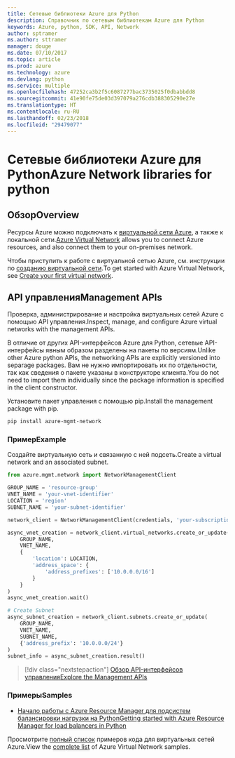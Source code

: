 ```yaml
---
title: Сетевые библиотеки Azure для Python
description: Справочник по сетевым библиотекам Azure для Python
keywords: Azure, python, SDK, API, Network
author: sptramer
ms.author: sttramer
manager: douge
ms.date: 07/10/2017
ms.topic: article
ms.prod: azure
ms.technology: azure
ms.devlang: python
ms.service: multiple
ms.openlocfilehash: 47252ca3b2f5c6087277bac3735025f0dbabbdd8
ms.sourcegitcommit: 41e90fe75de03d397079a276cdb388305290e27e
ms.translationtype: HT
ms.contentlocale: ru-RU
ms.lasthandoff: 02/23/2018
ms.locfileid: "29479077"
---
```

# <a name="azure-network-libraries-for-python"></a><span data-ttu-id="b0d12-104">Сетевые библиотеки Azure для Python</span><span class="sxs-lookup"><span data-stu-id="b0d12-104">Azure Network libraries for python</span></span>

## <a name="overview"></a><span data-ttu-id="b0d12-105">Обзор</span><span class="sxs-lookup"><span data-stu-id="b0d12-105">Overview</span></span>

<span data-ttu-id="b0d12-106">Ресурсы Azure можно подключать к [виртуальной сети Azure](/azure/virtual-network/virtual-networks-overview), а также к локальной сети.</span><span class="sxs-lookup"><span data-stu-id="b0d12-106">[Azure Virtual Network](/azure/virtual-network/virtual-networks-overview) allows you to connect Azure resources, and also connect them to your on-premises network.</span></span>

<span data-ttu-id="b0d12-107">Чтобы приступить к работе с виртуальной сетью Azure, см. инструкции по [созданию виртуальной сети](/azure/virtual-network/virtual-network-get-started-vnet-subnet).</span><span class="sxs-lookup"><span data-stu-id="b0d12-107">To get started with Azure Virtual Network, see [Create your first virtual network](/azure/virtual-network/virtual-network-get-started-vnet-subnet).</span></span>

## <a name="management-apis"></a><span data-ttu-id="b0d12-108">API управления</span><span class="sxs-lookup"><span data-stu-id="b0d12-108">Management APIs</span></span>

<span data-ttu-id="b0d12-109">Проверка, администрирование и настройка виртуальных сетей Azure с помощью API управления.</span><span class="sxs-lookup"><span data-stu-id="b0d12-109">Inspect, manage, and configure Azure virtual networks with the management APIs.</span></span>

<span data-ttu-id="b0d12-110">В отличие от других API-интерфейсов Azure для Python, сетевые API-интерфейсы явным образом разделены на пакеты по версиям.</span><span class="sxs-lookup"><span data-stu-id="b0d12-110">Unlike other Azure python APIs, the networking APIs are explicitly versioned into separage packages.</span></span> <span data-ttu-id="b0d12-111">Вам не нужно импортировать их по отдельности, так как сведения о пакете указаны в конструкторе клиента.</span><span class="sxs-lookup"><span data-stu-id="b0d12-111">You do not need to import them individually since the package information is specified in the client constructor.</span></span>

<span data-ttu-id="b0d12-112">Установите пакет управления с помощью pip.</span><span class="sxs-lookup"><span data-stu-id="b0d12-112">Install the management package with pip.</span></span>

```bash
pip install azure-mgmt-network
```

### <a name="example"></a><span data-ttu-id="b0d12-113">Пример</span><span class="sxs-lookup"><span data-stu-id="b0d12-113">Example</span></span>

<span data-ttu-id="b0d12-114">Создайте виртуальную сеть и связанную с ней подсеть.</span><span class="sxs-lookup"><span data-stu-id="b0d12-114">Create a virtual network and an associated subnet.</span></span>

```python
from azure.mgmt.network import NetworkManagementClient

GROUP_NAME = 'resource-group'
VNET_NAME = 'your-vnet-identifier'
LOCATION = 'region'
SUBNET_NAME = 'your-subnet-identifier'

network_client = NetworkManagementClient(credentials, 'your-subscription-id')

async_vnet_creation = network_client.virtual_networks.create_or_update(
    GROUP_NAME,
    VNET_NAME,
    {
        'location': LOCATION,
        'address_space': {
            'address_prefixes': ['10.0.0.0/16']
        }
    }
)
async_vnet_creation.wait()

# Create Subnet
async_subnet_creation = network_client.subnets.create_or_update(
    GROUP_NAME,
    VNET_NAME,
    SUBNET_NAME,
    {'address_prefix': '10.0.0.0/24'}
)
subnet_info = async_subnet_creation.result()
```

> [!div class="nextstepaction"]
> [<span data-ttu-id="b0d12-115">Обзор API-интерфейсов управления</span><span class="sxs-lookup"><span data-stu-id="b0d12-115">Explore the Management APIs</span></span>](/python/api/overview/azure/network/management)

### <a name="samples"></a><span data-ttu-id="b0d12-116">Примеры</span><span class="sxs-lookup"><span data-stu-id="b0d12-116">Samples</span></span>

* [<span data-ttu-id="b0d12-117">Начало работы с Azure Resource Manager для подсистем балансировки нагрузки на Python</span><span class="sxs-lookup"><span data-stu-id="b0d12-117">Getting started with Azure Resource Manager for load balancers in Python</span></span>](https://azure.microsoft.com/en-us/resources/samples/network-python-manage-loadbalancer/)

<span data-ttu-id="b0d12-118">Просмотрите [полный список](https://azure.microsoft.com/en-us/resources/samples/?platform=python&term=virtual%20network) примеров кода для виртуальных сетей Azure.</span><span class="sxs-lookup"><span data-stu-id="b0d12-118">View the [complete list](https://azure.microsoft.com/en-us/resources/samples/?platform=python&term=virtual%20network) of Azure Virtual Network samples.</span></span>
